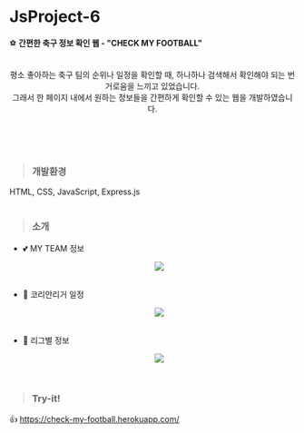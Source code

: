 # JsProject-6
⚽ <strong>간편한 축구 정보 확인 웹 - "CHECK MY FOOTBALL"</strong><br><br>

<p align="center">평소 좋아하는 축구 팀의 순위나 일정을 확인할 때, 하나하나 검색해서 확인해야 되는 번거로움을 느끼고 있었습니다.<br>
그래서 한 페이지 내에서 원하는 정보들을 간편하게 확인할 수 있는 웹을 개발하였습니다.</p><br><br><br>

> ### 개발환경 
HTML, CSS, JavaScript, Express.js
<br><br>

> ### 소개 
* 💕 MY TEAM 정보<p align="center"><img src="https://user-images.githubusercontent.com/76520025/145034413-c3170328-5c10-4557-8667-ea4f82795947.gif"></p><br>
* 🙏 코리안리거 일정<p align="center"><img src="https://user-images.githubusercontent.com/76520025/145034408-79ffb91d-120c-4439-868e-0a77efd425aa.gif"></p><br>
* 🛫 리그별 정보<p align="center"><img src="https://user-images.githubusercontent.com/76520025/145034431-3a5cfc47-33b9-4323-8064-eb68bc69cf4b.gif"></p><br>

> ### Try-it! 
👍 https://check-my-football.herokuapp.com/
